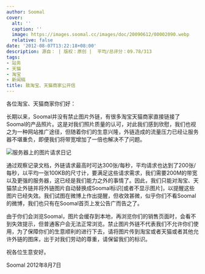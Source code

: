 ```yaml
---
author: Soomal
cover:
  alt: ''
  caption: ''
  image: https://images.soomal.cc/images/doc/20090612/00002090.webp
  relative: false
date: '2012-08-07T13:22:18+08:00'
description: 源自： | 版权：原创 |  平均/总评分：09.78/313
tags:
- 站务
- 天猫
- 淘宝
- 新闻稿
title: 致淘宝、天猫商家公开信
---
```


各位淘宝、天猫商家你们好：



长期以来，Soomal并没有禁止图片外链，有很多淘宝天猫商家直接链接了Soomal的产品照片。这是对我们照片质量的认可，对此我们感到欣慰，我们也视之为一种网站推广途径，但随着你们的生意兴隆，外链造成的流量压力已经让服务器不堪重负，即便我们将带宽增加了一倍也解决不了问题。



![服务器上的图片请求日记](https://images.soomal.cc/images/doc/20120807/00021796.webp)



通过观察记录文档，外链请求最高时可达300张/每秒，平均请求也达到了200张/每秒，以平均一张100KB的尺寸计，要满足这些请求需求，我们需要200M的带宽以及更强的服务器，这已经是我们能力之外的事情了。因此，我们只能对淘宝、天猫禁止外链并将外链图片自动替换成Soomal标识[或者不显示图片]，以提醒这些图片已经失效。我们试图在微博上作出提醒，但收效甚微，似乎你们不看Soomal的微博，我们也只有在Soomal首页上发公告广而告之了。



由于你们会浏览Soomal，图片会缓存到本地，再浏览你们的销售页面时，会看不到失效提示，但普通客户会无法正常浏览。禁止图片外链不代表我们不允许你们使用，为了保障你们的生意顺利的进行下去，请将图片传到淘宝或者天猫或者其他允许外链的图床，出于对我们劳动的尊重，请保留我们的标识。



祝各位生意安好。



Soomal
2012年8月7日